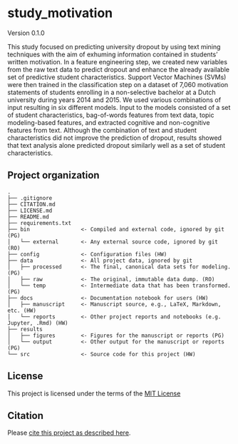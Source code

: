 # study_motivation

Version 0.1.0

This study focused on predicting university dropout by using text mining techniques with the aim of exhuming information contained in students’ written motivation. In a feature engineering step, we created new variables from the raw text data to predict dropout and enhance the already available set of predictive student characteristics. Support Vector Machines (SVMs) were then trained in the classification step on a dataset of 7,060 motivation statements of students enrolling in a non-selective bachelor at a Dutch university during years 2014 and 2015. We used various combinations of input resulting in six different models. Input to the models consisted of a set of student characteristics, bag-of-words features from text data, topic modeling-based features, and extracted cognitive and non-cognitive features from text. Although the combination of text and student characteristics did not improve the prediction of dropout, results showed that text analysis alone predicted dropout similarly well as a set of student characteristics.


## Project organization

```
.
├── .gitignore
├── CITATION.md
├── LICENSE.md
├── README.md
├── requirements.txt
├── bin                <- Compiled and external code, ignored by git (PG)
│   └── external       <- Any external source code, ignored by git (RO)
├── config             <- Configuration files (HW)
├── data               <- All project data, ignored by git
│   ├── processed      <- The final, canonical data sets for modeling. (PG)
│   ├── raw            <- The original, immutable data dump. (RO)
│   └── temp           <- Intermediate data that has been transformed. (PG)
├── docs               <- Documentation notebook for users (HW)
│   ├── manuscript     <- Manuscript source, e.g., LaTeX, Markdown, etc. (HW)
│   └── reports        <- Other project reports and notebooks (e.g. Jupyter, .Rmd) (HW)
├── results
│   ├── figures        <- Figures for the manuscript or reports (PG)
│   └── output         <- Other output for the manuscript or reports (PG)
└── src                <- Source code for this project (HW)

```


## License

This project is licensed under the terms of the [MIT License](/LICENSE.md)

## Citation

Please [cite this project as described here](/CITATION.md).
